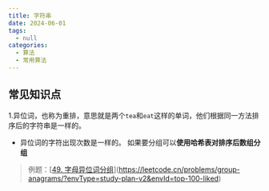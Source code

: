 ```yaml
---
title: 字符串
date: 2024-06-01
tags: 
  - null
categories:  
  - 算法
  - 常用算法
---
```


## 常见知识点

1.异位词，也称为重排，意思就是两个`tea`和`eat`这样的单词，他们根据同一方法排序后的字符串是一样的。

- 异位词的字符出现次数是一样的。   如果要分组可以**使用哈希表对排序后数组分组**

> 例题：[[49. 字母异位词分组](https://leetcode.cn/problems/group-anagrams/)](https://leetcode.cn/problems/group-anagrams/?envType=study-plan-v2&envId=top-100-liked)